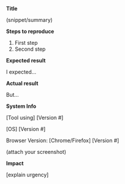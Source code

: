 **Title**

(snippet/summary)


**Steps to reproduce**

1. First step
2. Second step


**Expected result**

I expected...


**Actual result**

But...


**System Info**

[Tool using] [Version #] 

[OS] [Version #]

Browser Version: [Chrome/Firefox] [Version #]


(attach your screenshot)


**Impact**

[explain urgency]

